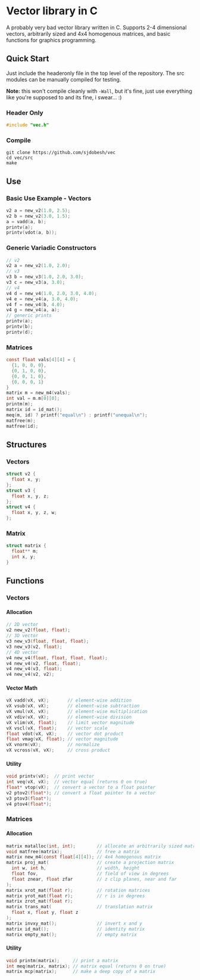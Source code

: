 # Vector library in C
A probably very bad vector library written in C. Supports 2-4 dimensional vectors, arbitrarily sized and 4x4 homogenous matrices, and basic functions for graphics programming.

## Quick Start
Just include the headeronly file in the top level of the repository. The src modules can be manually compiled for testing.

**Note:** this won't compile cleanly with `-Wall`, but it's fine, just use everything like you're supposed to and its fine, i swear... :)

### Header Only
```c
#include "vec.h"
```

### Compile
```
git clone https://github.com/sjdobesh/vec
cd vec/src
make
```
## Use

### Basic Use Example - Vectors
```c
v2 a = new_v2(1.0, 2.5);
v2 b = new_v2(3.0, 1.5);
a = vadd(a, b);
printv(a);
printv(vdot(a, b));
```

### Generic Variadic Constructors
```c
// v2
v2 a = new_v2(1.0, 2.0);
// v3
v3 b = new_v3(1.0, 2.0, 3.0);
v3 c = new_v3(a, 3.0);
// v4
v4 d = new_v4(1.0, 2.0, 3.0, 4.0);
v4 e = new_v4(a, 3.0, 4.0);
v4 f = new_v4(b, 4.0);
v4 g = new_v4(a, a);
// generic prints
printv(a);
printv(b);
printv(d);
```

### Matrices
```c
const float vals[4][4] = {
  {1, 0, 0, 0},
  {0, 1, 0, 0},
  {0, 0, 1, 0},
  {0, 0, 0, 1}
}
matrix m = new_m4(vals);
int val = m.m[0][0];
printm(m);
matrix id = id_mat();
meq(m, id) ? printf("equal\n") : printf("unequal\n");
matfree(m);
matfree(id);
```

## Structures
### Vectors
```c
struct v2 {
  float x, y;
};
struct v3 {
  float x, y, z;
};
struct v4 {
  float x, y, z, w;
};
```
### Matrix
```c
struct matrix {
  float** m;
  int x, y;
}
```

## Functions

### Vectors
#### Allocation
```c
// 2D vector
v2 new_v2(float, float);
// 3D vector
v3 new_v3(float, float, float);
v3 new_v3(v2, float);
// 4D vector
v4 new_v4(float, float, float, float);
v4 new_v4(v2, float, float);
v4 new_v4(v3, float);
v4 new_v4(v2, v2);
```
#### Vector Math
```c
vX vadd(vX, vX);       // element-wise addition
vX vsub(vX, vX);       // element-wise subtraction
vX vmul(vX, vX);       // element-wise multiplication
vX vdiv(vX, vX);       // element-wise division
vX vlim(vX, float);    // limit vector magnitude
vX vscl(vX, float);    // vector scale
float vdot(vX, vX);    // vector dot product
float vmag(vX, float); // vector magnitude
vX vnorm(vX);          // normalize
vX vcross(vX, vX);     // cross product
```
#### Utility
```c
void printv(vX);  // print vector
int veq(vX, vX);  // vector equal (returns 0 on true)
float* vtop(vX);  // convert a vector to a float pointer
v2 ptov2(float*); // convert a float pointer to a vector
v3 ptov3(float*);
v4 ptov4(float*);
```

### Matrices
#### Allocation
```c
matrix matalloc(int, int);        // allocate an arbitrarily sized matrix
void matfree(matrix);             // free a matrix
matrix new_m4(const float[4][4]); // 4x4 homogenous matrix
matrix proj_mat(                  // create a projection matrix
  int w, int h,                   // width, height
  float fov,                      // field of view in degrees
  float znear, float zfar         // z clip planes, near and far
); 
matrix xrot_mat(float r);         // rotation matrices
matrix yrot_mat(float r);         // r is in degrees
matrix zrot_mat(float r);
matrix trans_mat(                 // translation matrix
  float x, float y, float z
);
matrix invxy_mat();               // invert x and y
matrix id_mat();                  // identity matrix
matrix empty_mat();               // empty matrix
```
#### Utility
```c
void printm(matrix);     // print a matrix
int meq(matrix, matrix); // matrix equal (returns 0 on true)
matrix mcp(matrix);      // make a deep copy of a matrix
```
